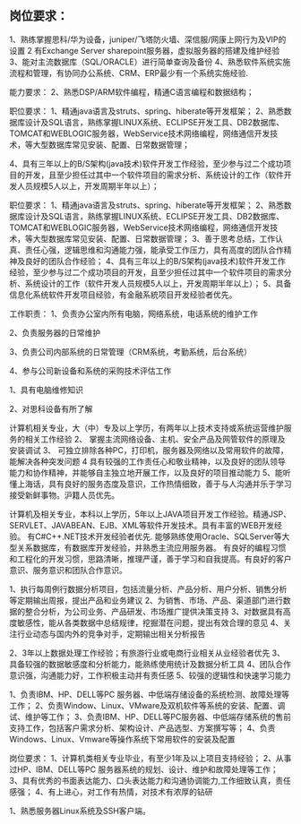 ## 岗位要求：
1、熟练掌握思科/华为设备，juniper/飞塔防火墙、深信服/网康上网行为及VIP的设置
2 有Exchange Server sharepoint服务器，虚拟服务器的搭建及维护经验
3、能对主流数据库（SQL/ORACLE）进行简单查询及备份
4、熟悉软件系统实施流程和管理，有协同办公系统、CRM、ERP最少有一个系统实施经验.


能力要求：
2、熟悉DSP/ARM软件编程，精通C语言编程和数据结构； 

职位要求：
1、精通java语言及struts、spring、hiberate等开发框架；
2、熟悉数据库设计及SQL语言，熟练掌握LINUX系统、ECLIPSE开发工具、DB2数据库、TOMCAT和WEBLOGIC服务器，WebService技术网络编程，网络通信开发技术，等大型数据库常见安装、配置、日常数据管理；

4、具有三年以上的B/S架构(java技术)软件开发工作经验，至少参与过二个成功项目的开发，且至少担任过其中一个软件项目的需求分析、系统设计的工作（软件开发人员规模5人以上，开发周期半年以上）；


职位要求：
1、精通java语言及struts、spring、hiberate等开发框架；
2、熟悉数据库设计及SQL语言，熟练掌握LINUX系统、ECLIPSE开发工具、DB2数据库、TOMCAT和WEBLOGIC服务器，WebService技术网络编程，网络通信开发技术，等大型数据库常见安装、配置、日常数据管理；
3、善于思考总结，工作认真、责任心强，逻辑思维和沟通能力强，能承受工作压力，具有高度的团队合作精神及良好的团队合作经验；
4、具有三年以上的B/S架构(java技术)软件开发工作经验，至少参与过二个成功项目的开发，且至少担任过其中一个软件项目的需求分析、系统设计的工作（软件开发人员规模5人以上，开发周期半年以上）；
5、具备信息化系统软件开发项目经验，有金融系統项目开发经验者优先。

工作职责：
1、负责办公室内所有电脑，网络系统，电话系统的维护工作

2、负责服务器的日常维护

3、负责公司内部系统的日常管理（CRM系统，考勤系统，后台系统）

4、参与公司新设备和系统的采购技术评估工作

1、具有电脑维修知识

2、对思科设备有所了解

计算机相关专业，大（中）专及以上学历，有两年以上技术支持或系统运营维护服务的相关工作经验 
2、 掌握主流网络设备、主机、安全产品及网管软件的原理及安装调试 
3、 可独立排除各种PC，打印机，服务器及网络以及常用软件的故障，能解决各种突发问题 
4 具有较强的工作责任心和敬业精神，以及良好的团队领导能力和协作精神，并能够自主独立地开展工作，以及良好的项目推动能力 
5、能听懂上海话，具有良好的服务态度及意识，工作热情细致，善于与人沟通并乐于学习接受新鲜事物。沪籍人员优先。 


计算机及相关专业，本科以上学历，5年以上JAVA项目开发工作经验。精通JSP、SERVLET、JAVABEAN、EJB、XML等软件开发技术。具有丰富的WEB开发经验。 
有C#C++.NET技术开发经验者优先. 
能够熟练使用Oracle、SQLServer等大型关系数据库，有数据库开发经验，并熟悉主流应用服务器。 
有良好的编程习惯和工程化的开发习惯，思路清晰，推理严谨，善于学习和自我提高。有良好的客户意识、服务意识和团队合作意识。

1、执行每周例行数据分析项目，包括流量分析、产品分析、用户分析、销售分析等定期输出周报，提出产品和业务建议
2、为销售、市场、产品、渠道部门进行数据的整合分析，为公司业务、产品研发、市场推广提供决策支持
3、对数据具有高度敏感性，能从各类数据中总结规律，挖掘潜在问题，提出有效合理的意见
4、关注行业动态与国内外的竞争对手，定期输出相关分析报告

2、3年以上数据处理工作经验；有旅游行业或电商行业相关从业经验者优先
3、具备较强的数据敏感度和分析能力，能熟练使用统计及数据分析工具
4、团队合作意识强，沟通能力好，工作积极主动并有责任感
5、较强的逻辑性和快速学习能力



1、负责IBM、HP、DELL等PC 服务器、中低端存储设备的系统检测、故障处理等工作；
2、负责Window、Linux、VMware及双机软件等系统的安装、配置、调试、维护等工作；
3、负责IBM、HP、DELL等PC服务器、中低端存储系统的售前支持工作，包括客户需求分析、架构设计、产品选型、方案撰写等；
4、负责Windows、Linux、Vmware等操作系统下常用软件的安装及配置
 
岗位要求：
1、计算机类相关专业毕业，有至少1年及以上项目支持经验；
2、从事过HP、IBM、DELL等PC 服务器系统的规划、设计、维护和故障处理等工作；
3、具有优秀的书面表达能力、口头表达能力和沟通协调能力,工作细致认真，责任感强；
4、有上进心，对工作有热情，对技术有浓厚的钻研

 1、熟悉服务器Linux系统及SSH客户端。




